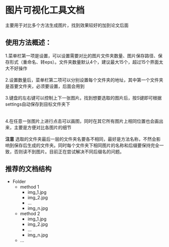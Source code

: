 图片可视化工具文档  
===

主要用于对比多个方法生成图片，找到效果较好的加到论文后面  

使用方法概述：  
----
1.菜单栏第一项是设置，可以设置需要对比的图片文件夹数量、图片保存路径、保存形式（重命名、转eps）。文件夹数量默认4个，建议最大15个，超过15个界面太大不好操作<br>
<br> 
2.设置数量后，菜单栏第二项可以分别设置每个文件夹的地址，其中第一个文件夹是首要文件夹，必须要设置，后面会用到<br> 
<br> 
3.键盘的左右键可以控制上下一张图片。找到想要选取的图片后，按S键即可根据settings自动保存到目标文件夹下<br>  
<br> 
4.在任意一张图片上进行点击可以画图，同时在其它所有图片上相同位置也会画出来，主要是方便对比各图片的细节<br>
<br> 
**注意**
选取的文件夹最后一层的文件夹名要各不相同，最好是方法名称，不然会影响到保存后生成的文件夹。同时每个文件夹下相同图片的名称和后缀要保持完全一致，否则读不到图片。目前正在尝试解决不同后缀名的问题。

推荐的文档结构
----
* Folder
  * method 1
    * img_1.jpg
    * img_2.jpg 
    * ...
    * img_n.jpg 
  * method 2
    * img_1.jpg
    * img_2.jpg 
    * ...
    * img_n.jpg 
  * ...
